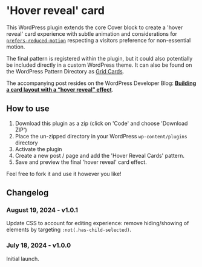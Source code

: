 # 'Hover reveal' card

This WordPress plugin extends the core Cover block to create a 'hover reveal' card experience with subtle animation and considerations for [`prefers-reduced-motion`](https://developer.mozilla.org/en-US/docs/Web/CSS/@media/prefers-reduced-motion) respecting a visitors preference for non-essential motion.

The final pattern is registered within the plugin, but it could also potentially be included directly in a custom WordPress theme. It can also be found on the WordPress Pattern Directory as [Grid Cards](https://wordpress.org/patterns/pattern/grid-cards/).

The accompanying post resides on the WordPress Developer Blog: [__Building a card layout with a “hover reveal” effect__](https://developer.wordpress.org/news/2024/07/30/building-a-card-layout-with-a-hover-reveal-effect/).

## How to use

1. Download this plugin as a zip (click on 'Code' and choose 'Download ZIP')
2. Place the un-zipped directory in your WordPress `wp-content/plugins` directory
3. Activate the plugin
4. Create a new post / page and add the 'Hover Reveal Cards' pattern.
5. Save and preview the final 'hover reveal' card effect.

Feel free to fork it and use it however you like!

## Changelog

### August 19, 2024 - v1.0.1

Update CSS to account for editing experience: remove hiding/showing of elements by targeting `:not(.has-child-selected)`.

### July 18, 2024 - v1.0.0

Initial launch.
